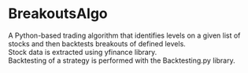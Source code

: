 # BreakoutsAlgo
A Python-based trading algorithm that identifies levels on a given list of stocks and then backtests breakouts of defined levels.<br />
Stock data is extracted using yfinance library.<br />
Backtesting of a strategy is performed with the Backtesting.py library.
